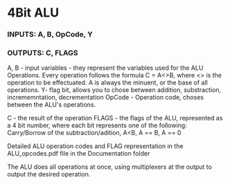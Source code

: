 # 4Bit ALU

### INPUTS: A, B, OpCode, Y

### OUTPUTS: C, FLAGS

A, B - input variables - they represent the variables used for the ALU Operations. Every operation follows the formula C = A<>B, where <> is the operation to be effectuated. A is always the minuent, or the base of all operations.
Y- flag bit, allows you to chose between addition, substraction, incrememntation, decrementation
OpCode - Operation code, choses between the ALU's operations.

C - the result of the operation
FLAGS - the flags of the ALU, represented as a 4 bit number, where each bit represents one of the following: Carry/Borrow of the subtraction/adition, A<B, A == B, A == 0

Detailed ALU operation codes and FLAG representation in the ALU_opcodes.pdf file in the Documentation folder

The ALU does all operations at once, using multiplexers at the output to output the desired operation.
